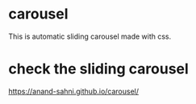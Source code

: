 # carousel
This is automatic sliding carousel made with css.
# check the sliding carousel
https://anand-sahni.github.io/carousel/
